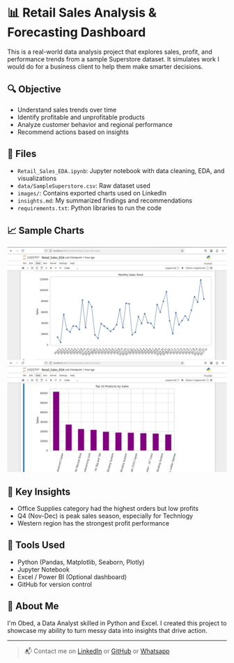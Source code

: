 # 📊 Retail Sales Analysis & Forecasting Dashboard

This is a real-world data analysis project that explores sales, profit, and performance trends from a sample Superstore dataset. It simulates work I would do for a business client to help them make smarter decisions.

## 🔍 Objective
- Understand sales trends over time
- Identify profitable and unprofitable products
- Analyze customer behavior and regional performance
- Recommend actions based on insights

## 📁 Files
- `Retail_Sales_EDA.ipynb`: Jupyter notebook with data cleaning, EDA, and visualizations
- `data/SampleSuperstore.csv`: Raw dataset used
- `images/`: Contains exported charts used on LinkedIn
- `insights.md`: My summarized findings and recommendations
- `requirements.txt`: Python libraries to run the code

## 📈 Sample Charts
![Monthly Sales](images/monthly_sales.png)
![Top Products](images/top_products.png)

## 🧠 Key Insights
- Office Supplies category had the highest orders but low profits
- Q4 (Nov-Dec) is peak sales season, especially for Technlogy
- Western region has the strongest profit performance

## 💼 Tools Used
- Python (Pandas, Matplotlib, Seaborn, Plotly)
- Jupyter Notebook
- Excel / Power BI (Optional dashboard)
- GitHub for version control

## 👤 About Me
I'm Obed, a Data Analyst skilled in Python and Excel. I created this project to showcase my ability to turn messy data into insights that drive action.

---

> 📬 Contact me on [LinkedIn](https://www.linkedin.com/in/obed-ojingwa-94a73422a/) or [GitHub](https://github.com/Obed-Ojingwa) or [Whatsapp](https://wa.me/+2348102544186)
